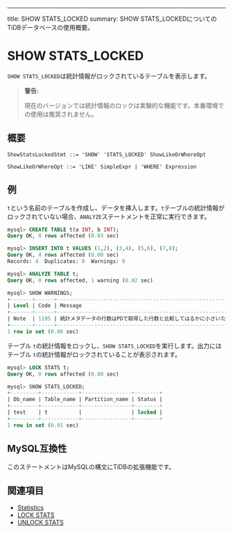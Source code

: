 ---
title: SHOW STATS_LOCKED
summary: SHOW STATS_LOCKEDについてのTiDBデータベースの使用概要。

# SHOW STATS_LOCKED

`SHOW STATS_LOCKED`は統計情報がロックされているテーブルを表示します。

> **警告:**
>
> 現在のバージョンでは統計情報のロックは実験的な機能です。本番環境での使用は推奨されません。

## 概要

```ebnf+diagram
ShowStatsLockedStmt ::= 'SHOW' 'STATS_LOCKED' ShowLikeOrWhereOpt

ShowLikeOrWhereOpt ::= 'LIKE' SimpleExpr | 'WHERE' Expression
```

## 例

`t`という名前のテーブルを作成し、データを挿入します。`t`テーブルの統計情報がロックされていない場合、`ANALYZE`ステートメントを正常に実行できます。

```sql
mysql> CREATE TABLE t(a INT, b INT);
Query OK, 0 rows affected (0.03 sec)

mysql> INSERT INTO t VALUES (1,2), (3,4), (5,6), (7,8);
Query OK, 4 rows affected (0.00 sec)
Records: 4  Duplicates: 0  Warnings: 0

mysql> ANALYZE TABLE t;
Query OK, 0 rows affected, 1 warning (0.02 sec)

mysql> SHOW WARNINGS;
+-------+------+-----------------------------------------------------------------------------------------------------------------------------------------------------------------------------------------------------------------------+
| Level | Code | Message                                                                                                                                                                                                               |
+-------+------+-----------------------------------------------------------------------------------------------------------------------------------------------------------------------------------------------------------------------+
| Note  | 1105 | 統計メタデータの行数はPDで取得した行数と比較してはるかに小さいため、テーブル test.t に対して自動調整されたサンプルレート 1.000000 が使用されます。このレートを使用した理由は "Row count in stats_meta is much smaller compared with the row count got by PD, use min(1, 15000/4) as the sample-rate=1"
+-------+------+-----------------------------------------------------------------------------------------------------------------------------------------------------------------------------------------------------------------------+
1 row in set (0.00 sec)
```

テーブル `t`の統計情報をロックし、`SHOW STATS_LOCKED`を実行します。出力にはテーブル `t`の統計情報がロックされていることが表示されます。

```sql
mysql> LOCK STATS t;
Query OK, 0 rows affected (0.00 sec)

mysql> SHOW STATS_LOCKED;
+---------+------------+----------------+--------+
| Db_name | Table_name | Partition_name | Status |
+---------+------------+----------------+--------+
| test    | t          |                | locked |
+---------+------------+----------------+--------+
1 row in set (0.01 sec)
```

## MySQL互換性

このステートメントはMySQLの構文にTiDBの拡張機能です。

## 関連項目

* [Statistics](/statistics.md#lock-statistics)
* [LOCK STATS](/sql-statements/sql-statement-lock-stats.md)
* [UNLOCK STATS](/sql-statements/sql-statement-unlock-stats.md)